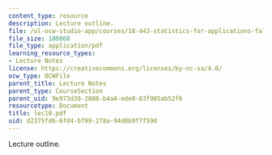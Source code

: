 ```yaml
---
content_type: resource
description: Lecture outline.
file: /ol-ocw-studio-app/courses/18-443-statistics-for-applications-fall-2003/d2375fd66fd4bf99278a94d0b9f7f59d_lec10.pdf
file_size: 100068
file_type: application/pdf
learning_resource_types:
- Lecture Notes
license: https://creativecommons.org/licenses/by-nc-sa/4.0/
ocw_type: OCWFile
parent_title: Lecture Notes
parent_type: CourseSection
parent_uid: 9e973d39-2888-b4a4-ede8-83f905ab52f6
resourcetype: Document
title: lec10.pdf
uid: d2375fd6-6fd4-bf99-278a-94d0b9f7f59d
---
```

Lecture outline.